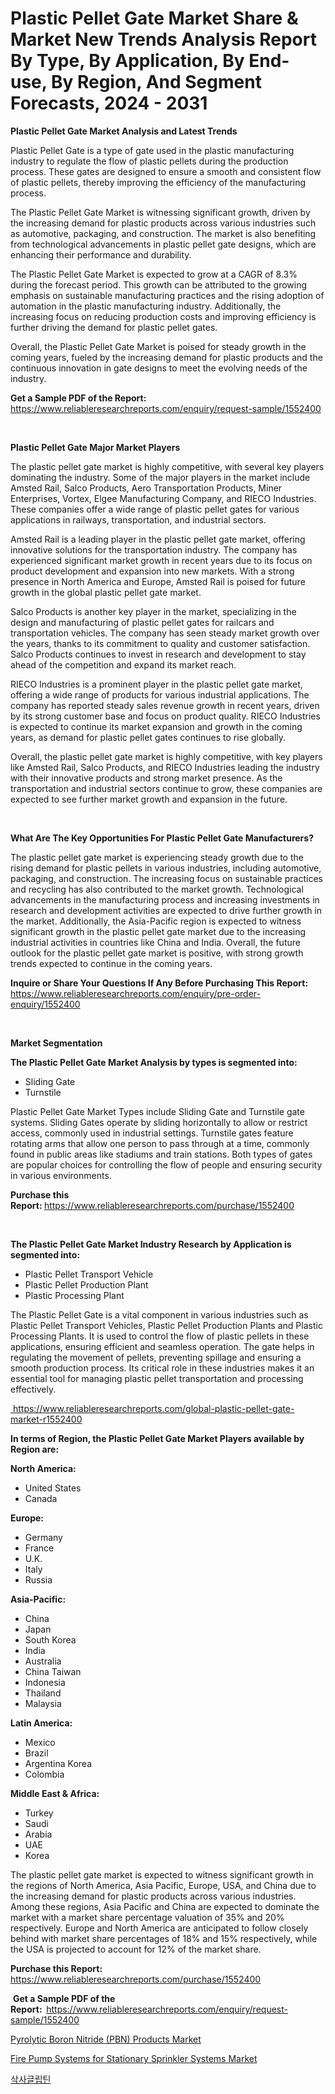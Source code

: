 <p><h1>Plastic Pellet Gate Market Share & Market New Trends Analysis Report By Type, By Application, By End-use, By Region, And Segment Forecasts, 2024 - 2031</h1></p><p><strong>Plastic Pellet Gate Market Analysis and Latest Trends</strong></p>
<p><p>Plastic Pellet Gate is a type of gate used in the plastic manufacturing industry to regulate the flow of plastic pellets during the production process. These gates are designed to ensure a smooth and consistent flow of plastic pellets, thereby improving the efficiency of the manufacturing process.</p><p>The Plastic Pellet Gate Market is witnessing significant growth, driven by the increasing demand for plastic products across various industries such as automotive, packaging, and construction. The market is also benefiting from technological advancements in plastic pellet gate designs, which are enhancing their performance and durability.</p><p>The Plastic Pellet Gate Market is expected to grow at a CAGR of 8.3% during the forecast period. This growth can be attributed to the growing emphasis on sustainable manufacturing practices and the rising adoption of automation in the plastic manufacturing industry. Additionally, the increasing focus on reducing production costs and improving efficiency is further driving the demand for plastic pellet gates.</p><p>Overall, the Plastic Pellet Gate Market is poised for steady growth in the coming years, fueled by the increasing demand for plastic products and the continuous innovation in gate designs to meet the evolving needs of the industry.</p></p>
<p><strong>Get a Sample PDF of the Report:&nbsp;</strong> <a href="https://www.reliableresearchreports.com/enquiry/request-sample/1552400">https://www.reliableresearchreports.com/enquiry/request-sample/1552400</a></p>
<p>&nbsp;</p>
<p><strong>Plastic Pellet Gate Major Market Players</strong></p>
<p><p>The plastic pellet gate market is highly competitive, with several key players dominating the industry. Some of the major players in the market include Amsted Rail, Salco Products, Aero Transportation Products, Miner Enterprises, Vortex, Elgee Manufacturing Company, and RIECO Industries. These companies offer a wide range of plastic pellet gates for various applications in railways, transportation, and industrial sectors.</p><p>Amsted Rail is a leading player in the plastic pellet gate market, offering innovative solutions for the transportation industry. The company has experienced significant market growth in recent years due to its focus on product development and expansion into new markets. With a strong presence in North America and Europe, Amsted Rail is poised for future growth in the global plastic pellet gate market.</p><p>Salco Products is another key player in the market, specializing in the design and manufacturing of plastic pellet gates for railcars and transportation vehicles. The company has seen steady market growth over the years, thanks to its commitment to quality and customer satisfaction. Salco Products continues to invest in research and development to stay ahead of the competition and expand its market reach.</p><p>RIECO Industries is a prominent player in the plastic pellet gate market, offering a wide range of products for various industrial applications. The company has reported steady sales revenue growth in recent years, driven by its strong customer base and focus on product quality. RIECO Industries is expected to continue its market expansion and growth in the coming years, as demand for plastic pellet gates continues to rise globally.</p><p>Overall, the plastic pellet gate market is highly competitive, with key players like Amsted Rail, Salco Products, and RIECO Industries leading the industry with their innovative products and strong market presence. As the transportation and industrial sectors continue to grow, these companies are expected to see further market growth and expansion in the future.</p></p>
<p>&nbsp;</p>
<p><strong>What Are The Key Opportunities For Plastic Pellet Gate Manufacturers?</strong></p>
<p><p>The plastic pellet gate market is experiencing steady growth due to the rising demand for plastic pellets in various industries, including automotive, packaging, and construction. The increasing focus on sustainable practices and recycling has also contributed to the market growth. Technological advancements in the manufacturing process and increasing investments in research and development activities are expected to drive further growth in the market. Additionally, the Asia-Pacific region is expected to witness significant growth in the plastic pellet gate market due to the increasing industrial activities in countries like China and India. Overall, the future outlook for the plastic pellet gate market is positive, with strong growth trends expected to continue in the coming years.</p></p>
<p><strong>Inquire or Share Your Questions If Any Before Purchasing This Report:</strong> <a href="https://www.reliableresearchreports.com/enquiry/pre-order-enquiry/1552400">https://www.reliableresearchreports.com/enquiry/pre-order-enquiry/1552400</a></p>
<p>&nbsp;</p>
<p><strong>Market Segmentation</strong></p>
<p><strong>The Plastic Pellet Gate Market Analysis by types is segmented into:</strong></p>
<p><ul><li>Sliding Gate</li><li>Turnstile</li></ul></p>
<p><p>Plastic Pellet Gate Market Types include Sliding Gate and Turnstile gate systems. Sliding Gates operate by sliding horizontally to allow or restrict access, commonly used in industrial settings. Turnstile gates feature rotating arms that allow one person to pass through at a time, commonly found in public areas like stadiums and train stations. Both types of gates are popular choices for controlling the flow of people and ensuring security in various environments.</p></p>
<p><strong>Purchase this Report:&nbsp;</strong><a href="https://www.reliableresearchreports.com/purchase/1552400">https://www.reliableresearchreports.com/purchase/1552400</a></p>
<p>&nbsp;</p>
<p><strong>The Plastic Pellet Gate Market Industry Research by Application is segmented into:</strong></p>
<p><ul><li>Plastic Pellet Transport Vehicle</li><li>Plastic Pellet Production Plant</li><li>Plastic Processing Plant</li></ul></p>
<p><p>The Plastic Pellet Gate is a vital component in various industries such as Plastic Pellet Transport Vehicles, Plastic Pellet Production Plants and Plastic Processing Plants. It is used to control the flow of plastic pellets in these applications, ensuring efficient and seamless operation. The gate helps in regulating the movement of pellets, preventing spillage and ensuring a smooth production process. Its critical role in these industries makes it an essential tool for managing plastic pellet transportation and processing effectively.</p></p>
<p><a href="https://www.reliableresearchreports.com/global-plastic-pellet-gate-market-r1552400">&nbsp;https://www.reliableresearchreports.com/global-plastic-pellet-gate-market-r1552400</a></p>
<p><strong>In terms of Region, the Plastic Pellet Gate Market Players available by Region are:</strong></p>
<p>
    <p> <strong> North America: </strong>
        <ul>
            <li>United States</li>
            <li>Canada</li>
        </ul>
        </p> 
    <p> <strong> Europe: </strong>
        <ul>
            <li>Germany</li>
            <li>France</li>
            <li>U.K.</li>
            <li>Italy</li>
            <li>Russia</li>
        </ul>
        </p> 
    <p> <strong> Asia-Pacific: </strong>
        <ul>
            <li>China</li>
            <li>Japan</li>
            <li>South Korea</li>
            <li>India</li>
            <li>Australia</li>
            <li>China Taiwan</li>
            <li>Indonesia</li>
            <li>Thailand</li>
            <li>Malaysia</li>
        </ul>
        </p> 
    <p> <strong> Latin America: </strong>
        <ul>
            <li>Mexico</li>
            <li>Brazil</li>
            <li>Argentina Korea</li>
            <li>Colombia</li>
        </ul>
        </p> 
    <p> <strong> Middle East & Africa: </strong>
        <ul>
            <li>Turkey</li>
            <li>Saudi</li>
            <li>Arabia</li>
            <li>UAE</li>
            <li>Korea</li>
        </ul>
    </p>
    </p>
<p><p>The plastic pellet gate market is expected to witness significant growth in the regions of North America, Asia Pacific, Europe, USA, and China due to the increasing demand for plastic products across various industries. Among these regions, Asia Pacific and China are expected to dominate the market with a market share percentage valuation of 35% and 20% respectively. Europe and North America are anticipated to follow closely behind with market share percentages of 18% and 15% respectively, while the USA is projected to account for 12% of the market share.</p></p>
<p><strong>Purchase this Report: </strong><a href="https://www.reliableresearchreports.com/purchase/1552400">https://www.reliableresearchreports.com/purchase/1552400</a></p>
<p>&nbsp;<strong>Get a Sample PDF of the Report:&nbsp;&nbsp;</strong><a href="https://www.reliableresearchreports.com/enquiry/request-sample/1552400">https://www.reliableresearchreports.com/enquiry/request-sample/1552400</a></p>
<p><strong></strong></p>
<p><p><a href="https://github.com/guneycigdem35/Market-Research-Report-List-3/blob/main/pyrolytic-boron-nitride-pbn-products-market.md">Pyrolytic Boron Nitride (PBN) Products Market</a></p><p><a href="https://github.com/biheemgalvinlouises6hokrh3h/Market-Research-Report-List-2/blob/main/fire-pump-systems-for-stationary-sprinkler-systems-market.md">Fire Pump Systems for Stationary Sprinkler Systems Market</a></p><p><a href="https://github.com/OwenHamiytll568745/Market-Research-Report-List-1/blob/main/409261536130.md">삭사글립틴</a></p></p>